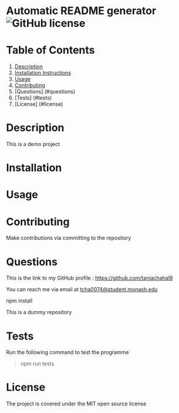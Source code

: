 # Automatic README generator          ![GitHub license](https://img.shields.io/badge/License-MIT-blue.svg)

  # Table of Contents

  1. [Description](#description)
  2. [Installation Instructions](#installation)
  3. [Usage](#use)
  4. [Contributing](#contribute)
  5. [Questions] (#questions)
  6. [Tests] (#tests)
  7. [License] (#license)

  # Description <a name="description"></a>

  This is a demo project

  # Installation <a name="installation"></a>

  # Usage <a name="use"></a>

  # Contributing <a name="contributing"></a>

  Make contributions  via  committing    to the repository

  # Questions <a name="questions"></a>

  This is the link to my GitHub profile : https://github.com/taniachahal9 

  You can reach me via email at tcha0074@student.monash.edu

  npm install

  This is a dummy repository

  # Tests <a name="tests"></a>

  Run the following command to test the programme
  > npm run tests 

  # License <a name="license"></a>

  The project is covered under the MIT open source license